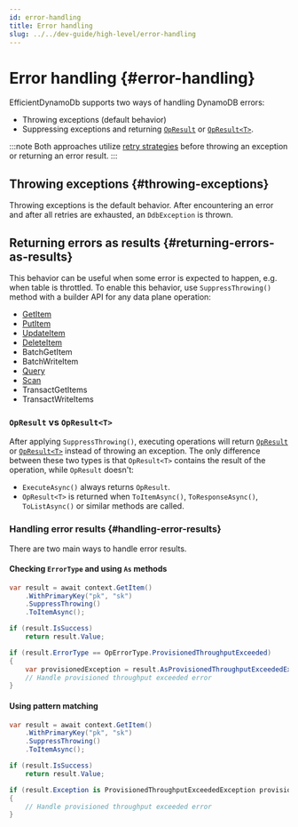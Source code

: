 ```yaml
---
id: error-handling
title: Error handling
slug: ../../dev-guide/high-level/error-handling
---
```


# Error handling {#error-handling}

EfficientDynamoDb supports two ways of handling DynamoDB errors:
- Throwing exceptions (default behavior)
- Suppressing exceptions and returning [`OpResult`](../../api_reference/error_handling/op-result.md#op-result) or [`OpResult<T>`](../../api_reference/error_handling/op-result.md#op-result-t).

:::note
Both approaches utilize [retry strategies](../configuration/retry-strategies.md) before throwing an exception or returning an error result.
:::

## Throwing exceptions {#throwing-exceptions}

Throwing exceptions is the default behavior.
After encountering an error and after all retries are exhausted, an `DdbException` is thrown.

## Returning errors as results {#returning-errors-as-results}

This behavior can be useful when some error is expected to happen, e.g. when table is throttled.
To enable this behavior, use `SuppressThrowing()` method with a builder API for any data plane operation:
- [GetItem](../../api_reference/builders/get-item-builder.md#suppressthrowing)
- [PutItem](../../api_reference/builders/put-item-builder.md#suppressthrowing)
- [UpdateItem](../../api_reference/builders/update-item-builder.md#suppressthrowing)
- [DeleteItem](../../api_reference/builders/delete-item-builder.md#suppressthrowing)
- BatchGetItem
- BatchWriteItem
- [Query](../../api_reference/builders/query-builder.md#suppressthrowing)
- [Scan](../../api_reference/builders/scan-builder.md#suppressthrowing)
- TransactGetItems
- TransactWriteItems

### `OpResult` vs `OpResult<T>`

After applying `SuppressThrowing()`, executing operations will return [`OpResult`](../../api_reference/error_handling/op-result.md#op-result) or [`OpResult<T>`](../../api_reference/error_handling/op-result.md#op-result-t) instead of throwing an exception.
The only difference between these two types is that `OpResult<T>` contains the result of the operation, while `OpResult` doesn't:
- `ExecuteAsync()` always returns `OpResult`.
- `OpResult<T>` is returned when `ToItemAsync()`, `ToResponseAsync()`, `ToListAsync()` or similar methods are called.

### Handling error results {#handling-error-results}

There are two main ways to handle error results.

#### Checking `ErrorType` and using `As` methods

```csharp
var result = await context.GetItem()
    .WithPrimaryKey("pk", "sk")
    .SuppressThrowing()
    .ToItemAsync();

if (result.IsSuccess)
    return result.Value;

if (result.ErrorType == OpErrorType.ProvisionedThroughputExceeded)
{
    var provisionedException = result.AsProvisionedThroughputExceededException();
    // Handle provisioned throughput exceeded error
}
```

#### Using pattern matching

```csharp
var result = await context.GetItem()
    .WithPrimaryKey("pk", "sk")
    .SuppressThrowing()
    .ToItemAsync();

if (result.IsSuccess)
    return result.Value;

if (result.Exception is ProvisionedThroughputExceededException provisionedException)
{
    // Handle provisioned throughput exceeded error
}
```